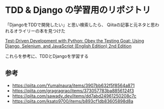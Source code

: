 # TDD & Django の学習用のリポジトリ

「DjangoをTDDで開発したい」と思い検索したら、
Qiitaの記事と元ネタと思われるオライリーの本を見つけた  

[Test-Driven Development with Python: Obey the Testing Goat: Using Django, Selenium, and JavaScript (English Edition) 2nd Edition](https://amzn.asia/d/bRSQcHr)

これらを参考に、TDDとDjangoを学習する

## 参考

- https://qiita.com/YumaInaura/items/3907bb632f5f8564a871
- https://qiita.com/gragragrao/items/373057783ba8856124f3
- https://qiita.com/sawady_dev/items/dd7abd24961250208c7c
- https://qiita.com/ksato9700/items/b893cf1db83605898d8a
